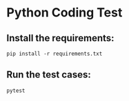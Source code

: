 # Python Coding Test

## Install the requirements:
`pip install -r requirements.txt`

## Run the test cases:
`pytest`